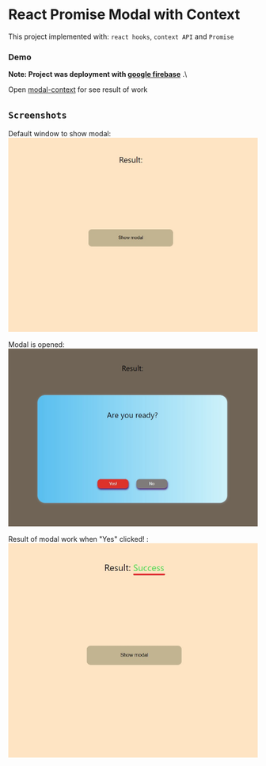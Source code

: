 # React Promise Modal with Context
This project implemented with:
`react hooks`, `context API` and `Promise`

### Demo
**Note: Project was deployment with [google firebase](https://firebase.google.com/)** .\

Open [modal-context](https://modal-context.web.app/) for see result of work

## `Screenshots`
Default window to show modal:
![Default modal](public/img/react_Modal.jpg) 

Modal is opened:
![Opened modal](public/img/Modal_open.jpg)

Result of modal work when "Yes" clicked! :
![Result of modal](public/img/modal_result.jpg)


